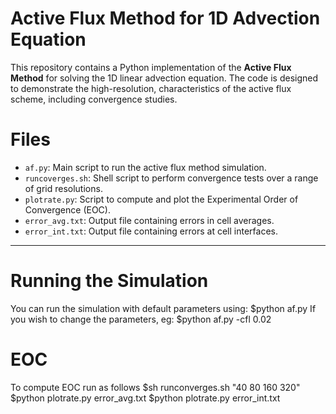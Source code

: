 # Active Flux Method for 1D Advection Equation

This repository contains a Python implementation of the **Active Flux Method** for solving the 1D linear advection equation. The code is designed to demonstrate the high-resolution, characteristics of the active flux scheme, including convergence studies.

# Files

- `af.py`: Main script to run the active flux method simulation.
- `runcoverges.sh`: Shell script to perform convergence tests over a range of grid resolutions.
- `plotrate.py`: Script to compute and plot the Experimental Order of Convergence (EOC).
- `error_avg.txt`: Output file containing errors in cell averages.
- `error_int.txt`: Output file containing errors at cell interfaces.

---
# Running the Simulation

You can run the simulation with default parameters using:
$python af.py
If you wish to change the parameters, eg:
$python af.py -cfl 0.02

# EOC
To compute EOC run as follows
$sh runconverges.sh "40 80 160 320"
$python plotrate.py error_avg.txt
$python plotrate.py error_int.txt



